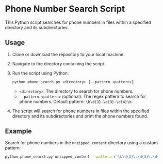 # Phone Number Search Script

This Python script searches for phone numbers in files within a specified directory and its subdirectories.

## Usage

1. Clone or download the repository to your local machine.
2. Navigate to the directory containing the script.
3. Run the script using Python:

    ```sh
    python phone_search.py <directory> [--pattern <pattern>]
    ```

    - `<directory>`: The directory to search for phone numbers.
    - `--pattern <pattern>` (optional): The regex pattern to search for phone numbers. Default pattern: `\b\d{3}-\d{3}-\d{4}\b`.

4. The script will search for phone numbers in files within the specified directory and its subdirectories and print the phone numbers found.

## Example

Search for phone numbers in the `unzipped_content` directory using a custom pattern:

```sh
python phone_search.py unzipped_content --pattern r'\b\d{3}\.\d{3}\.\d{4}\b'
